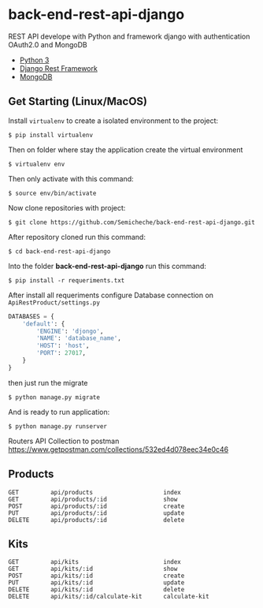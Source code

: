 # back-end-rest-api-django

REST API develope with Python and framework django with authentication OAuth2.0 and MongoDB

- [Python 3](https://www.python.org/)
- [Django Rest Framework](https://www.django-rest-framework.org/)
- [MongoDB](https://www.mongodb.com/)

## Get Starting (Linux/MacOS)
Install `virtualenv` to create a isolated environment to the project:
```
$ pip install virtualenv
```
Then on folder where stay the application create the virtual environment
```
$ virtualenv env
```
Then only activate with this command:
```
$ source env/bin/activate
```
Now clone repositories with project:
   ```
   $ git clone https://github.com/Semicheche/back-end-rest-api-django.git
   ```
After repository cloned run this command:
```
$ cd back-end-rest-api-django
```
Into the folder **back-end-rest-api-django** run this command:
```
$ pip install -r requeriments.txt
```
After install all requeriments configure Database connection on `ApiRestProduct/settings.py`

```python
DATABASES = {
    'default': {
        'ENGINE': 'djongo',
        'NAME': 'database_name',
        'HOST': 'host',
        'PORT': 27017,
    }
}
```
then just run the migrate

```
$ python manage.py migrate
```
And is ready to run application:
```
$ python manage.py runserver
```

Routers API
Collection to postman https://www.getpostman.com/collections/532ed4d078eec34e0c46
## Products
```
GET         api/products                    index
GET         api/products/:id                show
POST        api/products/:id                create
PUT         api/products/:id                update
DELETE      api/products/:id                delete
```
## Kits
```
GET         api/kits                        index
GET         api/kits/:id                    show
POST        api/kits/:id                    create
PUT         api/kits/:id                    update
DELETE      api/kits/:id                    delete
DELETE      api/kits/:id/calculate-kit      calculate-kit
```